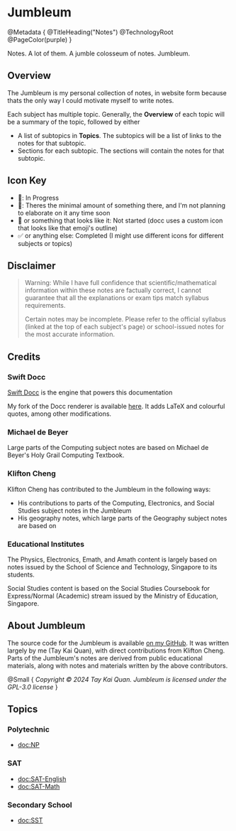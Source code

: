 # Jumbleum

@Metadata {
    @TitleHeading("Notes")
    @TechnologyRoot
    @PageColor(purple)
}

Notes. A lot of them. A jumble colosseum of notes. Jumbleum.

## Overview

The Jumbleum is my personal collection of notes, in website form because thats the only way I could motivate myself to write notes.

Each subject has multiple topic. Generally, the **Overview** of each topic will be a summary of the topic, followed by either
- A list of subtopics in **Topics**. The subtopics will be a list of links to the notes for that subtopic.
- Sections for each subtopic. The sections will contain the notes for that subtopic.

## Icon Key

- 🔄: In Progress
- 📝: Theres the minimal amount of something there, and I'm not planning to elaborate on it any time soon
- 📄 or something that looks like it: Not started (docc uses a custom icon that looks like that emoji's outline)
- ✅ or anything else: Completed (I might use different icons for different subjects or topics)

## Disclaimer

> Warning: While I have full confidence that scientific/mathematical information within these notes are factually correct, I cannot
guarantee that all the explanations or exam tips match syllabus requirements.
>
> Certain notes may be incomplete. Please refer to the official syllabus (linked at the top of each subject's page) or school-issued
notes for the most accurate information.

## Credits

### Swift Docc

[Swift Docc](https://www.swift.org/documentation/docc/) is the engine that powers this documentation

My fork of the Docc renderer is available [here](https://github.com/KaiTheRedNinja/swift-docc-render). It adds LaTeX and colourful quotes, 
among other modifications.

### Michael de Beyer

Large parts of the Computing subject notes are based on Michael de Beyer's Holy Grail Computing Textbook.

### Klifton Cheng

Klifton Cheng has contributed to the Jumbleum in the following ways:
- His contributions to parts of the Computing, Electronics, and Social Studies subject notes in the Jumbleum
- His geography notes, which large parts of the Geography subject notes are based on

### Educational Institutes

The Physics, Electronics, Emath, and Amath content is largely based on notes issued by the School of Science and Technology, Singapore to
its students.

Social Studies content is based on the Social Studies Coursebook for Express/Normal (Academic) stream issued by the Ministry of Education, Singapore.

## About Jumbleum

The source code for the Jumbleum is available [on my GitHub](https://github.com/KaiTheRedNinja/Jumbleum). It was written largely by me (Tay Kai Quan),
with direct contributions from Klifton Cheng. Parts of the Jumbleum's notes are derived from public educational materials, along with notes and materials
written by the above contributors.

@Small {
    _Copyright © 2024 Tay Kai Quan. Jumbleum is licensed under the GPL-3.0 license_
}

## Topics

### Polytechnic

- <doc:NP>

### SAT

- <doc:SAT-English>
- <doc:SAT-Math>

### Secondary School

- <doc:SST>